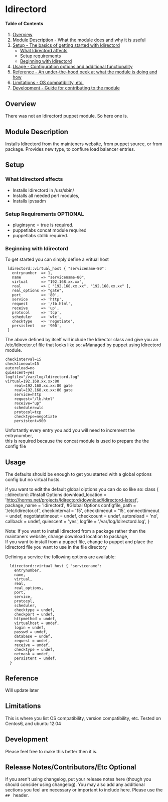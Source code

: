 # ldirectord

#### Table of Contents

1. [Overview](#overview)
2. [Module Description - What the module does and why it is useful](#module-description)
3. [Setup - The basics of getting started with ldirectord](#setup)
    * [What ldirectord affects](#what-ldirectord-affects)
    * [Setup requirements](#setup-requirements)
    * [Beginning with ldirectord](#beginning-with-ldirectord)
4. [Usage - Configuration options and additional functionality](#usage)
5. [Reference - An under-the-hood peek at what the module is doing and how](#reference)
5. [Limitations - OS compatibility, etc.](#limitations)
6. [Development - Guide for contributing to the module](#development)

## Overview

There was not an ldirectord puppet module.  So here one is.

## Module Description

Installs ldirectord from the mainteners website, from puppet source, 
or from package. Provides new type, to confiure load balancer entries.

## Setup

### What ldirectord affects

* Installs ldirectord in /usr/sbin/
* Installs all needed perl modules,
* Installs ipvsadm

### Setup Requirements **OPTIONAL**

* pluginsync = true is required.
* puppetlabs concat module required
* puppetlabs stdlib required.

### Beginning with ldirectord

To get started you can simply define a vritual host

     ldirectord::virtual_host { "servicename-80":
       entrynumber  => 1,
       name         => "servicename-80",
       virtual      => "192.168.xx.xx",
       real         => [ "192.168.xx.xx", "192.168.xx.xx" ],
       real_options => "gate",
       port         => '80',
       service      => 'http',
       request      => '/lb.html',
       receive      => 'up',
       protocol     => 'tcp',
       scheduler    => 'wlc',
       checktype    => 'negotiate',
       persistent   => '900',
     }

The above defined by itself will include the ldirector class 
and give you an /etc/ldirector.cf file that looks like so:
#Managed by puppet using ldirectord module.

    checkinterval=15
    checktimeout=15
    autoreload=no
    quiescent=yes
    logfile="/var/log/ldirectord.log"
    virtual=192.168.xx.xx:80
        real=192.168.xx.xx:80 gate
        real=192.168.xx.xx:80 gate
        service=http
        request="/lb.html"
        receive="up"
        scheduler=wlc
        protocol=tcp
        checktype=negotiate
        persistent=900

Unfortantly every entry you add you will need to increment the entrynumber,  
this is required because the concat module is used to prepare the the config file


## Usage

The defaults should be enough to get you started with a global options config but no 
virtual hosts.

if you want to edit the default global oiptions you can do so like so:
    class { ::ldirectord:
      #Install Options
      download_location = 'http://horms.net/projects/ldirectord/download/ldirectord-latest',
      package_name      = 'ldirectord',
      #Global Options
      configfile_path   = '/etc/ldirector.cf',
      checkinterval     = '15',
      checktimeout      = '15',
      connecttimeout    = undef,
      negotiatetimeout  = undef,
      checkcount        = undef,
      autoreload        = 'no',
      callback          = undef,
      quiescent         = 'yes',
      logfile           = '/var/log/ldirectord.log',
    }

Note:  If you want to install ldirectord from a package rather then the maintaners website,  change download location to package,  
       If you want to install from a puppet file,  change to puppet and place the ldirectord file you want to use in the file directory

Defining a service the following options are available:

      ldirectord::virtual_host { "servicename":
        entrynumber,
        name,
        virtual,
        real,
        real_options,
        port,
        service,
        protocol,
        scheduler,
        checktype = undef,
        checkport = undef,
        httpmethod = undef,
        virtualhost = undef,
        login = undef,
        passwd = undef,
        database = undef,
        request = undef,
        receive = undef,
        checktype = undef,
        netmask = undef,
        persistent = undef,
      }


## Reference

Will update later

## Limitations

This is where you list OS compatibility, version compatibility, etc.
Tested on Centos6, and ubuntu 12.04

## Development

Please feel free to make this better then it is.

## Release Notes/Contributors/Etc **Optional**

If you aren't using changelog, put your release notes here (though you should
consider using changelog). You may also add any additional sections you feel are
necessary or important to include here. Please use the `## ` header.

